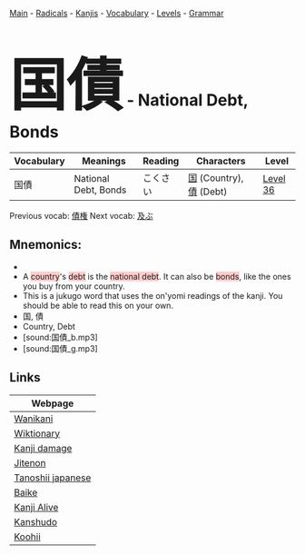 <style> bigfont {font-size: 100px}</style>
[Main](../README.md) -
[Radicals](../radicals.md) -
[Kanjis](../kanjis.md) -
[Vocabulary](../vocabulary.md) -
[Levels](../levels.md) -
[Grammar](../grammar.md)
# <bigfont> 国債</bigfont> - National Debt, Bonds 

| Vocabulary | Meanings | Reading | Characters | Level |
| --- | --- | --- | --- | --- |
| 国債 | National Debt, Bonds | こくさい |  [国](../kanjis/国.md) (Country), [債](../kanjis/債.md) (Debt) | [Level 36](../levels/wk_level36.md) |

Previous vocab: [債権](債権.md) Next vocab: [及ぶ](及ぶ.md) 

## Mnemonics:

* 
* A <span style="background-color:#ffcccb"> country</span>'s <span style="background-color:#ffcccb"> debt</span> is the <span style="background-color:#ffcccb"> national debt</span>. It can also be <span style="background-color:#ffcccb"> bonds</span>, like the ones you buy from your country.
* This is a jukugo word that uses the on'yomi readings of the kanji. You should be able to read this on your own.
* 国, 債
* Country, Debt
* [sound:国債_b.mp3]
* [sound:国債_g.mp3]


## Links 

| Webpage |
| --- |
| [Wanikani          ](https://www.wanikani.com/kanji/国債) |
| [Wiktionary        ](https://en.wiktionary.org/wiki/国債) |
| [Kanji damage      ](http://www.kanjidamage.com/kanji/search?utf8=✓&q=国債) |
| [Jitenon           ](https://jitenon.com/kanji/国債) |
| [Tanoshii japanese ](https://www.tanoshiijapanese.com/dictionary/kanji.cfm?k=国債) |
| [Baike             ](https://baike.baidu.com/item/国債) |
| [Kanji Alive       ](https://app.kanjialive.com/国債) |
| [Kanshudo          ](https://www.kanshudo.com/searchmn?q=国債) |
| [Koohii            ](https://kanji.koohii.com/study/kanji/国債) |
